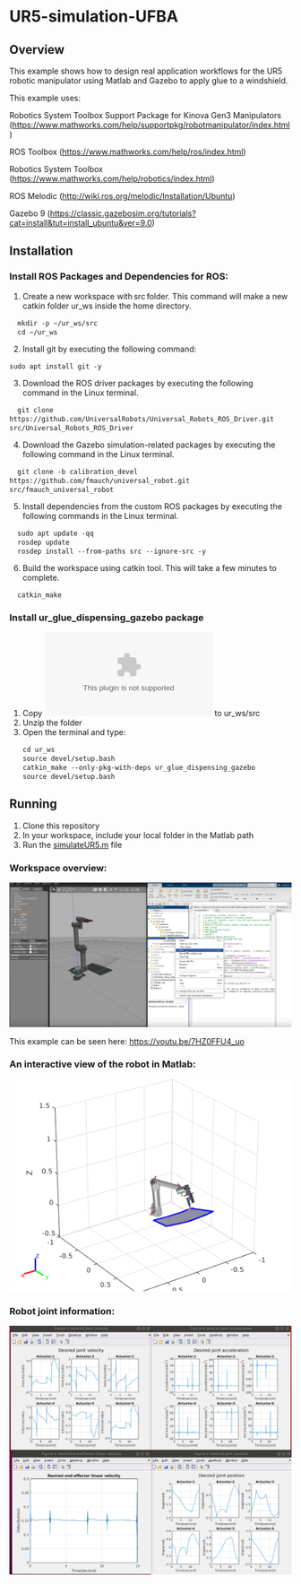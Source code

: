 # UR5-simulation-UFBA

## Overview
This example shows how to design real application workflows for the UR5 robotic manipulator using Matlab and Gazebo to apply glue to a windshield.

This example uses:

Robotics System Toolbox Support Package for Kinova Gen3 Manipulators (https://www.mathworks.com/help/supportpkg/robotmanipulator/index.html)

ROS Toolbox (https://www.mathworks.com/help/ros/index.html)

Robotics System Toolbox (https://www.mathworks.com/help/robotics/index.html)

ROS Melodic (http://wiki.ros.org/melodic/Installation/Ubuntu)

Gazebo 9 (https://classic.gazebosim.org/tutorials?cat=install&tut=install_ubuntu&ver=9.0)

## Installation


### Install ROS Packages and Dependencies for ROS:

1) Create a new workspace with src folder. This command will make a new catkin folder ur_ws inside the home directory.
   
```
  mkdir -p ~/ur_ws/src
  cd ~/ur_ws
```
  
2) Install git by executing the following command:
```
sudo apt install git -y
```
3) Download the ROS driver packages by executing the following command in the Linux terminal.
```
  git clone https://github.com/UniversalRobots/Universal_Robots_ROS_Driver.git src/Universal_Robots_ROS_Driver
```
4) Download the Gazebo simulation-related packages by executing the following command in the Linux terminal.
```
  git clone -b calibration_devel https://github.com/fmauch/universal_robot.git src/fmauch_universal_robot
```
5) Install dependencies from the custom ROS packages by executing the following commands in the Linux terminal.
```
  sudo apt update -qq
  rosdep update
  rosdep install --from-paths src --ignore-src -y 
```

6) Build the workspace using catkin tool. This will take a few minutes to complete.
```
  catkin_make
```
### Install ur_glue_dispensing_gazebo package

1) Copy ![ur_glue_dispensing_gazebo package](Files/ur_glue_dispensing_gazebo.zip) to ur_ws/src
2) Unzip the folder
3) Open the terminal and type:
   ```
   cd ur_ws
   source devel/setup.bash
   catkin_make --only-pkg-with-deps ur_glue_dispensing_gazebo
   source devel/setup.bash
   ```
 ## Running
   1) Clone this repository
   2) In your workspace, include your local folder in the Matlab path
   3) Run the [simulateUR5.m](simulateUR5.m) file
 
### Workspace overview: 

![Example image](Doc/overview_.png)

This example can be seen here: https://youtu.be/7HZ0FFU4_uo

### An interactive view of the robot in Matlab:

![Example image](Doc/Interactive_view_robot.png)

### Robot joint information:

![Example image](Doc/robo_info.png)



      
   
